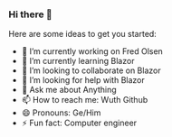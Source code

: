 ### Hi there 👋

Here are some ideas to get you started:

- 🔭 I’m currently working on Fred Olsen
- 🌱 I’m currently learning Blazor
- 👯 I’m looking to collaborate on Blazor
- 🤔 I’m looking for help with Blazor
- 💬 Ask me about Anything
- 📫 How to reach me: Wuth Github
- 😄 Pronouns: Ge/Him
- ⚡ Fun fact: Computer engineer
